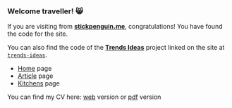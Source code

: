 ### Welcome traveller! 😸

If you are visiting from [**stickpenguin.me**](https://stickpenguin.me/), congratulations! You have found the code for the site.

You can also find the code of the [**Trends Ideas**](https://stickpenguin.me/trends-ideas/index.html) project linked on the site at [`trends-ideas`](https://github.com/stickpenguin/stickpenguin.me/tree/main/trends-ideas).
* [Home](https://stickpenguin.me/trends-ideas/index.html) page
* [Article](https://stickpenguin.me/trends-ideas/article.html) page
* [Kitchens](https://stickpenguin.me/trends-ideas/kitchens.html) page

You can find my CV here: [web](https://www.canva.com/design/DAE03QlfRtw/hkn1epkQV1jitmAzd_PVQw/view) version or [pdf](https://raw.githubusercontent.com/stickpenguin/stickpenguin.me/main/CV.pdf) version
